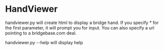 # HandViewer

handviewer.py will create html to display a bridge hand.
If you specify * for the first parameter, it will prompt you for input.
You can also specify a url pointing to a bridgebase.com deal.

handviewer.py --help will display help
